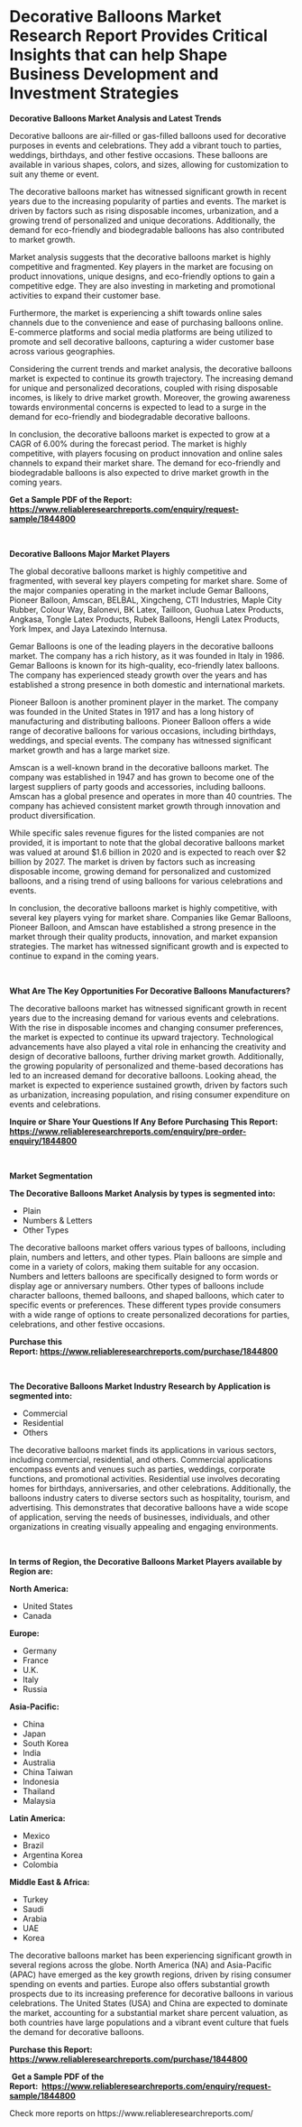 <p><h1>Decorative Balloons Market Research Report Provides Critical Insights that can help Shape Business Development and Investment Strategies</h1></p><p><strong>Decorative Balloons Market Analysis and Latest Trends</strong></p>
<p><p>Decorative balloons are air-filled or gas-filled balloons used for decorative purposes in events and celebrations. They add a vibrant touch to parties, weddings, birthdays, and other festive occasions. These balloons are available in various shapes, colors, and sizes, allowing for customization to suit any theme or event.</p><p>The decorative balloons market has witnessed significant growth in recent years due to the increasing popularity of parties and events. The market is driven by factors such as rising disposable incomes, urbanization, and a growing trend of personalized and unique decorations. Additionally, the demand for eco-friendly and biodegradable balloons has also contributed to market growth.</p><p>Market analysis suggests that the decorative balloons market is highly competitive and fragmented. Key players in the market are focusing on product innovations, unique designs, and eco-friendly options to gain a competitive edge. They are also investing in marketing and promotional activities to expand their customer base.</p><p>Furthermore, the market is experiencing a shift towards online sales channels due to the convenience and ease of purchasing balloons online. E-commerce platforms and social media platforms are being utilized to promote and sell decorative balloons, capturing a wider customer base across various geographies.</p><p>Considering the current trends and market analysis, the decorative balloons market is expected to continue its growth trajectory. The increasing demand for unique and personalized decorations, coupled with rising disposable incomes, is likely to drive market growth. Moreover, the growing awareness towards environmental concerns is expected to lead to a surge in the demand for eco-friendly and biodegradable decorative balloons.</p><p>In conclusion, the decorative balloons market is expected to grow at a CAGR of 6.00% during the forecast period. The market is highly competitive, with players focusing on product innovation and online sales channels to expand their market share. The demand for eco-friendly and biodegradable balloons is also expected to drive market growth in the coming years.</p></p>
<p><strong>Get a Sample PDF of the Report:&nbsp; <a href="https://www.reliableresearchreports.com/enquiry/request-sample/1844800">https://www.reliableresearchreports.com/enquiry/request-sample/1844800</a></strong></p>
<p>&nbsp;</p>
<p><strong>Decorative Balloons Major Market Players</strong></p>
<p><p>The global decorative balloons market is highly competitive and fragmented, with several key players competing for market share. Some of the major companies operating in the market include Gemar Balloons, Pioneer Balloon, Amscan, BELBAL, Xingcheng, CTI Industries, Maple City Rubber, Colour Way, Balonevi, BK Latex, Tailloon, Guohua Latex Products, Angkasa, Tongle Latex Products, Rubek Balloons, Hengli Latex Products, York Impex, and Jaya Latexindo Internusa.</p><p>Gemar Balloons is one of the leading players in the decorative balloons market. The company has a rich history, as it was founded in Italy in 1986. Gemar Balloons is known for its high-quality, eco-friendly latex balloons. The company has experienced steady growth over the years and has established a strong presence in both domestic and international markets.</p><p>Pioneer Balloon is another prominent player in the market. The company was founded in the United States in 1917 and has a long history of manufacturing and distributing balloons. Pioneer Balloon offers a wide range of decorative balloons for various occasions, including birthdays, weddings, and special events. The company has witnessed significant market growth and has a large market size.</p><p>Amscan is a well-known brand in the decorative balloons market. The company was established in 1947 and has grown to become one of the largest suppliers of party goods and accessories, including balloons. Amscan has a global presence and operates in more than 40 countries. The company has achieved consistent market growth through innovation and product diversification.</p><p>While specific sales revenue figures for the listed companies are not provided, it is important to note that the global decorative balloons market was valued at around $1.6 billion in 2020 and is expected to reach over $2 billion by 2027. The market is driven by factors such as increasing disposable income, growing demand for personalized and customized balloons, and a rising trend of using balloons for various celebrations and events.</p><p>In conclusion, the decorative balloons market is highly competitive, with several key players vying for market share. Companies like Gemar Balloons, Pioneer Balloon, and Amscan have established a strong presence in the market through their quality products, innovation, and market expansion strategies. The market has witnessed significant growth and is expected to continue to expand in the coming years.</p></p>
<p>&nbsp;</p>
<p><strong>What Are The Key Opportunities For Decorative Balloons Manufacturers?</strong></p>
<p><p>The decorative balloons market has witnessed significant growth in recent years due to the increasing demand for various events and celebrations. With the rise in disposable incomes and changing consumer preferences, the market is expected to continue its upward trajectory. Technological advancements have also played a vital role in enhancing the creativity and design of decorative balloons, further driving market growth. Additionally, the growing popularity of personalized and theme-based decorations has led to an increased demand for decorative balloons. Looking ahead, the market is expected to experience sustained growth, driven by factors such as urbanization, increasing population, and rising consumer expenditure on events and celebrations.</p></p>
<p><strong>Inquire or Share Your Questions If Any Before Purchasing This Report: <a href="https://www.reliableresearchreports.com/enquiry/pre-order-enquiry/1844800">https://www.reliableresearchreports.com/enquiry/pre-order-enquiry/1844800</a></strong></p>
<p>&nbsp;</p>
<p><strong>Market Segmentation</strong></p>
<p><strong>The Decorative Balloons Market Analysis by types is segmented into:</strong></p>
<p><ul><li>Plain</li><li>Numbers & Letters</li><li>Other Types</li></ul></p>
<p><p>The decorative balloons market offers various types of balloons, including plain, numbers and letters, and other types. Plain balloons are simple and come in a variety of colors, making them suitable for any occasion. Numbers and letters balloons are specifically designed to form words or display age or anniversary numbers. Other types of balloons include character balloons, themed balloons, and shaped balloons, which cater to specific events or preferences. These different types provide consumers with a wide range of options to create personalized decorations for parties, celebrations, and other festive occasions.</p></p>
<p><strong>Purchase this Report:&nbsp;<a href="https://www.reliableresearchreports.com/purchase/1844800">https://www.reliableresearchreports.com/purchase/1844800</a></strong></p>
<p>&nbsp;</p>
<p><strong>The Decorative Balloons Market Industry Research by Application is segmented into:</strong></p>
<p><ul><li>Commercial</li><li>Residential</li><li>Others</li></ul></p>
<p><p>The decorative balloons market finds its applications in various sectors, including commercial, residential, and others. Commercial applications encompass events and venues such as parties, weddings, corporate functions, and promotional activities. Residential use involves decorating homes for birthdays, anniversaries, and other celebrations. Additionally, the balloons industry caters to diverse sectors such as hospitality, tourism, and advertising. This demonstrates that decorative balloons have a wide scope of application, serving the needs of businesses, individuals, and other organizations in creating visually appealing and engaging environments.</p></p>
<p>&nbsp;</p>
<p><strong>In terms of Region, the Decorative Balloons Market Players available by Region are:</strong></p>
<p>
    <p> <strong> North America: </strong>
        <ul>
            <li>United States</li>
            <li>Canada</li>
        </ul>
        </p> 
    <p> <strong> Europe: </strong>
        <ul>
            <li>Germany</li>
            <li>France</li>
            <li>U.K.</li>
            <li>Italy</li>
            <li>Russia</li>
        </ul>
        </p> 
    <p> <strong> Asia-Pacific: </strong>
        <ul>
            <li>China</li>
            <li>Japan</li>
            <li>South Korea</li>
            <li>India</li>
            <li>Australia</li>
            <li>China Taiwan</li>
            <li>Indonesia</li>
            <li>Thailand</li>
            <li>Malaysia</li>
        </ul>
        </p> 
    <p> <strong> Latin America: </strong>
        <ul>
            <li>Mexico</li>
            <li>Brazil</li>
            <li>Argentina Korea</li>
            <li>Colombia</li>
        </ul>
        </p> 
    <p> <strong> Middle East & Africa: </strong>
        <ul>
            <li>Turkey</li>
            <li>Saudi</li>
            <li>Arabia</li>
            <li>UAE</li>
            <li>Korea</li>
        </ul>
    </p>
    </p>
<p><p>The decorative balloons market has been experiencing significant growth in several regions across the globe. North America (NA) and Asia-Pacific (APAC) have emerged as the key growth regions, driven by rising consumer spending on events and parties. Europe also offers substantial growth prospects due to its increasing preference for decorative balloons in various celebrations. The United States (USA) and China are expected to dominate the market, accounting for a substantial market share percent valuation, as both countries have large populations and a vibrant event culture that fuels the demand for decorative balloons.</p></p>
<p><strong>Purchase this Report: <a href="https://www.reliableresearchreports.com/purchase/1844800">https://www.reliableresearchreports.com/purchase/1844800</a></strong></p>
<p>&nbsp;<strong>Get a Sample PDF of the Report:&nbsp;&nbsp;<a href="https://www.reliableresearchreports.com/enquiry/request-sample/1844800">https://www.reliableresearchreports.com/enquiry/request-sample/1844800</a></strong></p>
<p><strong></strong></p>
<p>Check more reports on https://www.reliableresearchreports.com/</p>